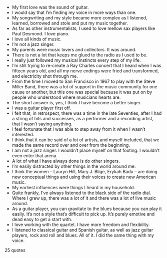  - My first love was the sound of guitar.
 - I would say that I’m finding my voice in more ways than one.
 - My songwriting and my style became more complex as I listened, learned, borrowed and stole and put my music together.
 - As far as other instrumentalists, I used to love mellow sax players like Paul Desmond. I love piano.
 - I love all kinds of music.
 - I’m not a jazz singer.
 - My parents were music lovers and collectors. It was around.
 - There is not a lot that keeps me glued to the radio as I used to be.
 - I really just followed my musical instincts every step of my life.
 - I’m still trying to re-create a Ray Charles concert that I heard when I was fifteen years old, and all my nerve endings were fried and transformed, and electricity shot through me.
 - From the time I moved to San Francisco in 1967 to play with the Steve Miller Band, there was a lot of support in the music community for one cause or another, but this one was special because it was put on by people who understood where musicians hearts are.
 - The short answer is, yes, I think I have become a better singer.
 - I was a guitar player first off.
 - I felt that, in retrospect, there was a time in the late Seventies, after I had a string of hits and successes, as a performer and a recording artist, that I wasn’t saying anything.
 - I feel fortunate that I was able to step away from it when I wasn’t interested.
 - I think that it can be said of a lot of artists, and myself included, that we made the same record over and over from the beginning.
 - I am not a jazz singer. I wouldn’t place myself on that footing. I wouldn’t even enter that arena.
 - A lot of what I have always done is do other singers.
 - I’m easily distracted by other things in the world around me.
 - I think the women – Lauryn Hill, Mary J. Blige, Erykah Badu – are doing new conceptual things and using their voices to create new American music.
 - My earliest influences were things I heard in my household.
 - Quite frankly, I’ve always listened to the black side of the radio dial. Where I grew up, there was a lot of it and there was a lot of live music around.
 - As a guitar player, you can gravitate to the blues because you can play it easily. It’s not a style that’s difficult to pick up. It’s purely emotive and dead easy to get a start with.
 - I love working with the quartet. I have more freedom and flexibility.
 - I listened to classical guitar and Spanish guitar, as well as jazz guitar players, rock and roll and blues. All of it. I did the same thing with my voice.

25 quotes